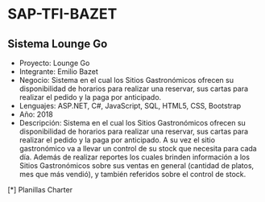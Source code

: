 # SAP-TFI-BAZET
## Sistema Lounge Go

* Proyecto: Lounge Go 
* Integrante: Emilio Bazet
* Negocio: Sistema en el cual los Sitios Gastronómicos ofrecen su disponibilidad de horarios para realizar una reservar, sus cartas para realizar el pedido y la paga por anticipado.
* Lenguajes: ASP.NET, C#, JavaScript, SQL, HTML5, CSS, Bootstrap 
* Año: 2018 
* Descripción: Sistema en el cual los Sitios Gastronómicos ofrecen su disponibilidad de horarios para realizar una reservar, sus cartas para realizar el pedido y la paga por anticipado.  A su vez el sitio gastronómico va a llevar un control de su stock que necesita para cada día. Además de realizar reportes los cuales brinden información a los Sitios Gastronómicos sobre sus ventas en general (cantidad de platos, mes que más vendió), y también referidos sobre el control de stock.

[*] Planillas Charter
